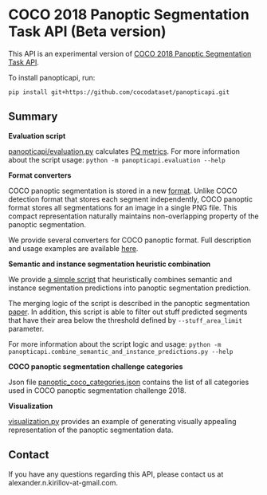 # COCO 2018 Panoptic Segmentation Task API (Beta version)
This API is an experimental version of [COCO 2018 Panoptic Segmentation Task API](http://cocodataset.org/#panoptic-2018).

To install panopticapi, run:
```
pip install git+https://github.com/cocodataset/panopticapi.git
```

## Summary
**Evaluation script**

[panopticapi/evaluation.py](panopticapi/evaluation.py) calculates [PQ metrics](http://cocodataset.org/#panoptic-eval).
For more information about the script usage: `python -m panopticapi.evaluation --help`

**Format converters**

COCO panoptic segmentation is stored in a new [format](http://cocodataset.org/#format-data). Unlike COCO detection format that stores each segment independently, COCO panoptic format stores all segmentations for an image in a single PNG file. This compact representation naturally maintains non-overlapping property of the panoptic segmentation.

We provide several converters for COCO panoptic format. Full description and usage examples are available [here](https://github.com/cocodataset/panopticapi/blob/master/CONVERTERS.md).

**Semantic and instance segmentation heuristic combination**

We provide [a simple script](panopticapi/combine_semantic_and_instance_predictions.py)
that heuristically combines semantic and instance segmentation predictions into panoptic segmentation prediction.

The merging logic of the script is described in the panoptic segmentation [paper](https://arxiv.org/abs/1801.00868).
In addition, this script is able to filter out stuff predicted segments that have their area below the threshold defined by `--stuff_area_limit` parameter.

For more information about the script logic and usage: `python -m panopticapi.combine_semantic_and_instance_predictions.py --help`

**COCO panoptic segmentation challenge categories**

Json file [panoptic_coco_categories.json](panoptic_coco_categories.json) contains the list of all categories used in COCO panoptic segmentation challenge 2018.

**Visualization**

[visualization.py](visualization.py) provides an example of generating visually appealing representation of the panoptic segmentation data.

## Contact
If you have any questions regarding this API, please contact us at alexander.n.kirillov-at-gmail.com.
